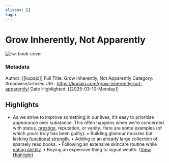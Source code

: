 ```yaml
---
aliases: []
tags:
---
```

# Grow Inherently, Not Apparently

![rw-book-cover](https://readwise-assets.s3.amazonaws.com/static/images/article3.5c705a01b476.png)
### Metadata
Author: [[kupajo]]
Full Title: Grow Inherently, Not Apparently
Category: #readwise/articles
URL: https://kupajo.com/grow-inherently-not-apparently/
Date Highlighted: [[2025-03-10-Monday]]

## Highlights
- As we strive to improve something in our lives, it’s easy to prioritize appearance over substance. This often happens when we’re concerned with status, [prestige](https://kupajo.com/do-the-right-things-quietly/), reputation, or vanity.
  Here are some examples (of which yours truly has been guilty):
  • Building glamour muscles but lacking [functional strength](https://kupajo.com/its-good-to-quiver-under-the-bar/).
  • Adding to an already large collection of sparsely read books.
  • Following an extensive skincare routine while [eating shittily](https://kupajo.com/sleep-diet-and-exercise-are-your-bodys-flywheel/).
  • Buying an expensive thing to signal wealth. ([View Highlight](https://read.readwise.io/read/01jp0ccv92q86qv10z3p9vqtsv))
